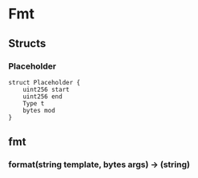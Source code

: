 # Fmt

## Structs

### Placeholder

```solidity
struct Placeholder {
	uint256 start
	uint256 end
	Type t
	bytes mod
}
```



## fmt



### **format(string template, bytes args) &rarr; (string)**



